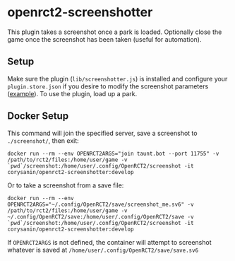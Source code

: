 # openrct2-screenshotter

This plugin takes a screenshot once a park is loaded. Optionally close the game once the screenshot has been taken (useful for automation).

## Setup

Make sure the plugin (`lib/screenshotter.js`) is installed and configure your `plugin.store.json` if you desire to modify the screenshot parameters ([example](config/plugin.store.json)). To use the plugin, load up a park.

## Docker Setup

This command will join the specified server, save a screenshot to `./screenshot/`, then exit:

``docker run --rm --env OPENRCT2ARGS="join taunt.bot --port 11755" -v /path/to/rct2/files:/home/user/game -v `pwd`/screenshot:/home/user/.config/OpenRCT2/screenshot -it corysanin/openrct2-screenshotter:develop``

Or to take a screenshot from a save file:

``docker run --rm --env OPENRCT2ARGS="~/.config/OpenRCT2/save/screenshot_me.sv6" -v /path/to/rct2/files:/home/user/game -v ~/.config/OpenRCT2/save:/home/user/.config/OpenRCT2/save -v `pwd`/screenshot:/home/user/.config/OpenRCT2/screenshot -it corysanin/openrct2-screenshotter:develop``

If `OPENRCT2ARGS` is not defined, the container will attempt to screenshot whatever is saved at `/home/user/.config/OpenRCT2/save/save.sv6`